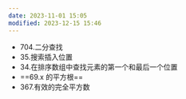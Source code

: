 ```yaml
---
date: 2023-11-01 15:05
modified: 2023-12-15 15:46
---
```

- 704.二分查找
- 35.搜索插入位置
- 34.在排序数组中查找元素的第一个和最后一个位置
- ==69.x 的平方根==
- 367.有效的完全平方数